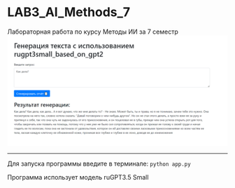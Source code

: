 # LAB3_AI_Methods_7
Лабораторная работа по курсу Методы ИИ за 7 семестр
![Стартовая страница](Start_page.png)


--------------------------------
Для запуска программы введите в терминале:
```python app.py```

Программа использует модель ruGPT3.5 Small
